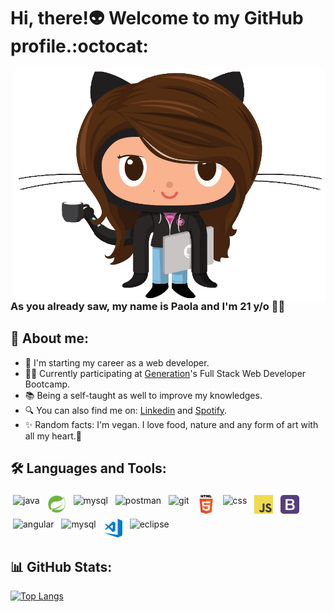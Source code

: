 # Hi, there!:alien: Welcome to my GitHub profile.:octocat:

<img align="right" alt="" src="https://github.com/ofpaola/ofpaola/blob/main/ebre3z6i1ut.png" width="496" height="370" />

### As you already saw, my name is Paola and I'm 21 y/o 🙆‍♀️

## 🌙 About me:
- 👣 I'm starting my career as a web developer.
- 👩‍💻 Currently participating at [Generation](https://brazil.generation.org)'s Full Stack Web Developer Bootcamp.
- :books: Being a self-taught as well to improve my knowledges.  
- 🔍 You can also find me on: [Linkedin](https://www.linkedin.com/in/ofpaola) and [Spotify](https://open.spotify.com/user/5phe5wqtxbf3anfqpi0f2aigu).
- :sparkles: Random facts: I'm vegan. I love food, nature and any form of art with all my heart.🥰

## 🛠 Languages and Tools:
<p>
<img src="https://image.flaticon.com/icons/png/512/226/226777.png" alt="java" height="30" style="vertical-align:top; margin:4px">
<img src="https://raw.githubusercontent.com/github/explore/80688e429a7d4ef2fca1e82350fe8e3517d3494d/topics/spring-boot/spring-boot.png" alt="SB" height="30" style="vertical-align:top; margin:4px">
<img src="https://dextak.com.br/images/tecnologia/mysql.png" alt="mysql" height="30" style="vertical-align:top; margin:4px">
<img src="https://www.postman.com/assets/logos/postman-logo-stacked.svg" alt="postman" height="30" style="vertical-align:top; margin:4px">
<img src="https://git-scm.com/images/logos/downloads/Git-Icon-1788C.png" alt="git" height="30" style="vertical-align:top; margin:4px">
<img src="https://raw.githubusercontent.com/github/explore/80688e429a7d4ef2fca1e82350fe8e3517d3494d/topics/html/html.png" alt="HTML5" height="30" style="vertical-align:top; margin:4px">
<img src="https://seeklogo.com/images/C/css3-logo-8724075274-seeklogo.com.png" alt="css" height="30" style="vertical-align:top; margin:4px">
<img src="https://raw.githubusercontent.com/github/explore/80688e429a7d4ef2fca1e82350fe8e3517d3494d/topics/javascript/javascript.png" alt="Javascript" height="30" style="vertical-align:top; margin:4px">
<img src="https://raw.githubusercontent.com/github/explore/80688e429a7d4ef2fca1e82350fe8e3517d3494d/topics/bootstrap/bootstrap.png" alt="BS" height="30" style="vertical-align:top; margin:4px">
<img src="https://dtec.azurewebsites.net/images/angular.png" alt="angular" height="30" style="vertical-align:top; margin:4px">
<img src="https://upload.wikimedia.org/wikipedia/commons/thumb/4/4c/Typescript_logo_2020.svg/1200px-Typescript_logo_2020.svg.png" alt="mysql" height="30" style="vertical-align:top; margin:4px">
<img src="https://raw.githubusercontent.com/github/explore/80688e429a7d4ef2fca1e82350fe8e3517d3494d/topics/visual-studio-code/visual-studio-code.png" alt="VS Code" height="30" style="vertical-align:top; margin:4px">
<img src="https://brandslogos.com/wp-content/uploads/thumbs/eclipse-logo-vector.svg" alt="eclipse" height="30" style="vertical-align:top; margin:4px">
</p>

## 📊 GitHub Stats:

[![Top Langs](https://github-readme-stats.vercel.app/api/top-langs/?username=ofpaola&layout=compact&theme=tokyonight)](https://github.com/ofpaola/github-readme-stats)
